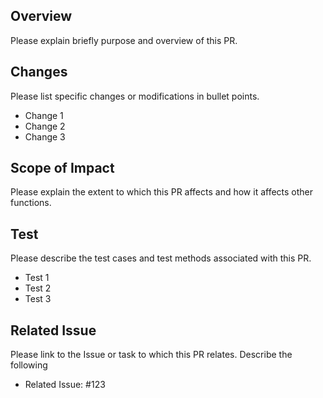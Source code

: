 ## Overview

Please explain briefly purpose and overview of this PR.

## Changes

Please list specific changes or modifications in bullet points.

- Change 1
- Change 2
- Change 3

## Scope of Impact

Please explain the extent to which this PR affects and how it affects other functions.

## Test

Please describe the test cases and test methods associated with this PR.

- Test 1
- Test 2
- Test 3

## Related Issue

Please link to the Issue or task to which this PR relates. Describe the following

- Related Issue: #123
